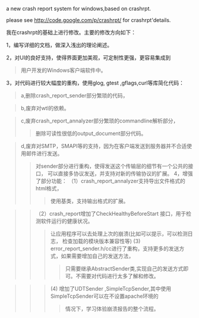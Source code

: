 a new crash report system for windows,based on crashrpt.

please see http://code.google.com/p/crashrpt/ for crashrpt'details.

我在crashrpt的基础上进行修改。主要的修改方向如下：

1，编写详细的文档，做深入浅出的理论阐述。

2，对UI的良好支持，使得界面更加美观，可定制性更强，更容易集成到
> 用户开发的Windows客户端软件中。

3，对代码进行较大幅度的重构，使用glog, gtest ,gflags,curl等库简化代码：

> a,删除crash\_report\_sender部分繁琐的代码，

> b,废弃对wtl的依赖。

> c,废弃crash\_report\_annalyzer部分繁琐的commandline解析部分，
> > 删除可读性很低的output\_document部分代码。


> d,废弃对SMTP，SMAPI等的支持，因为在客户端发送到服务器并不合适使用邮件进行发送。
> > 对sender部分进行重构，使得发送这个传输层的细节有一个公共的接口，
> > 可以直接多协议发送，并支持对新的传输协议的扩展。
4，增强了部分功能：
> > （1）crash\_report\_annalyzer支持导出文件格式的html格式，
> > > 使用基类，支持输出格式的扩展。

> > （2）crash\_report增加了CheckHealthyBeforeStart  接口，用于检测软件运行的健康状况。
> > > 让应用程序可以去处理上次的崩溃(比如可以提示，可以检测日志，
> > > 检查加载的模块版本兼容性等)
> > > (3) error\_report\_sender.h/cc进行了重构，支持更多的发送方式，如果需要增加自己的发送方法，
> > > > 只需要继承AbstractSender类,实现自己的发送方式即可。不需要对代码进行太多了解和修改。

> > > (4) 增加了UDTSender ,SimpleTcpSender,其中使用SimpleTcpSender可以在不设置apache环境的
> > > > 情况下，学习体验崩溃报告的整个流程。


